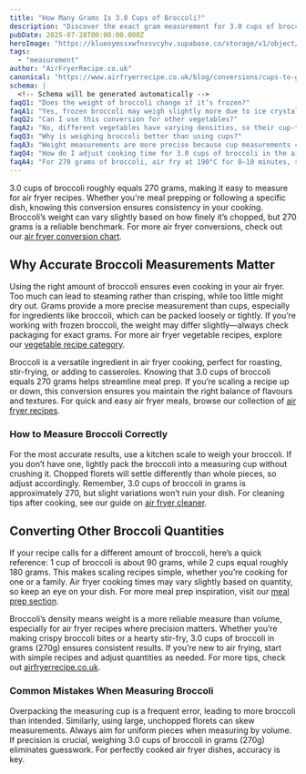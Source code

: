 ```yaml
---
title: "How Many Grams Is 3.0 Cups of Broccoli?"
description: "Discover the exact gram measurement for 3.0 cups of broccoli and simplify your air fryer cooking with precise conversions."
pubDate: 2025-07-28T00:00:00.000Z
heroImage: "https://klueoymssxwfnxsvcyhv.supabase.co/storage/v1/object/public/Shmucket/how-many-grams-is-3-cups-of-broccoli.webp"
tags:
  - "measurement"
author: "AirFryerRecipe.co.uk"
canonical: "https://www.airfryerrecipe.co.uk/blog/conversions/cups-to-grams/how-many-grams-is-3-cups-of-broccoli"
schema: |
  <!-- Schema will be generated automatically -->
faqQ1: "Does the weight of broccoli change if it’s frozen?"
faqA1: "Yes, frozen broccoli may weigh slightly more due to ice crystals, but the difference is minimal. Always check the packaging for exact gram measurements if precision is important. For air fryer cooking, thawing frozen broccoli first helps achieve crispier results."
faqQ2: "Can I use this conversion for other vegetables?"
faqA2: "No, different vegetables have varying densities, so their cup-to-gram ratios differ. For example, 3.0 cups of spinach weigh far less than broccoli. Always look up specific conversions for each ingredient to ensure accuracy in your air fryer recipes."
faqQ3: "Why is weighing broccoli better than using cups?"
faqA3: "Weight measurements are more precise because cup measurements can vary based on how the broccoli is packed or chopped. Grams eliminate inconsistency, especially important for air fryer recipes where even cooking is crucial. A kitchen scale is a worthwhile investment for accuracy."
faqQ4: "How do I adjust cooking time for 3.0 cups of broccoli in the air fryer?"
faqA4: "For 270 grams of broccoli, air fry at 190°C for 8–10 minutes, shaking halfway. If the broccoli is crowded, cooking time may increase slightly. Always check for desired crispness and adjust as needed. For more air fryer timing tips, visit our website."
---
```

<p>3.0 cups of broccoli roughly equals 270 grams, making it easy to measure for air fryer recipes. Whether you're meal prepping or following a specific dish, knowing this conversion ensures consistency in your cooking. Broccoli’s weight can vary slightly based on how finely it’s chopped, but 270 grams is a reliable benchmark. For more air fryer conversions, check out our <a href=https://www.airfryerrecipe.co.uk/air-fryer-conversion-chart>air fryer conversion chart</a>.</p>  

<h2>Why Accurate Broccoli Measurements Matter</h2>  
<p>Using the right amount of broccoli ensures even cooking in your air fryer. Too much can lead to steaming rather than crisping, while too little might dry out. Grams provide a more precise measurement than cups, especially for ingredients like broccoli, which can be packed loosely or tightly. If you’re working with frozen broccoli, the weight may differ slightly—always check packaging for exact grams. For more air fryer vegetable recipes, explore our <a href=https://www.airfryerrecipe.co.uk/recipe-category/vegetables>vegetable recipe category</a>.</p>  

<p>Broccoli is a versatile ingredient in air fryer cooking, perfect for roasting, stir-frying, or adding to casseroles. Knowing that 3.0 cups of broccoli equals 270 grams helps streamline meal prep. If you’re scaling a recipe up or down, this conversion ensures you maintain the right balance of flavours and textures. For quick and easy air fryer meals, browse our collection of <a href=https://www.airfryerrecipe.co.uk/recipes>air fryer recipes</a>.</p>  

<h3>How to Measure Broccoli Correctly</h3>  
<p>For the most accurate results, use a kitchen scale to weigh your broccoli. If you don’t have one, lightly pack the broccoli into a measuring cup without crushing it. Chopped florets will settle differently than whole pieces, so adjust accordingly. Remember, 3.0 cups of broccoli in grams is approximately 270, but slight variations won’t ruin your dish. For cleaning tips after cooking, see our guide on <a href=https://www.airfryerrecipe.co.uk/air-fryer-cleaner>air fryer cleaner</a>.</p>  

<h2>Converting Other Broccoli Quantities</h2>  
<p>If your recipe calls for a different amount of broccoli, here’s a quick reference: 1 cup of broccoli is about 90 grams, while 2 cups equal roughly 180 grams. This makes scaling recipes simple, whether you’re cooking for one or a family. Air fryer cooking times may vary slightly based on quantity, so keep an eye on your dish. For more meal prep inspiration, visit our <a href=https://www.airfryerrecipe.co.uk/recipe-category/meal-prep>meal prep section</a>.</p>  

<p>Broccoli’s density means weight is a more reliable measure than volume, especially for air fryer recipes where precision matters. Whether you’re making crispy broccoli bites or a hearty stir-fry, 3.0 cups of broccoli in grams (270g) ensures consistent results. If you’re new to air frying, start with simple recipes and adjust quantities as needed. For more tips, check out <a href=https://www.airfryerrecipe.co.uk>airfryerrecipe.co.uk</a>.</p>  

<h3>Common Mistakes When Measuring Broccoli</h3>  
<p>Overpacking the measuring cup is a frequent error, leading to more broccoli than intended. Similarly, using large, unchopped florets can skew measurements. Always aim for uniform pieces when measuring by volume. If precision is crucial, weighing 3.0 cups of broccoli in grams (270g) eliminates guesswork. For perfectly cooked air fryer dishes, accuracy is key.</p>
